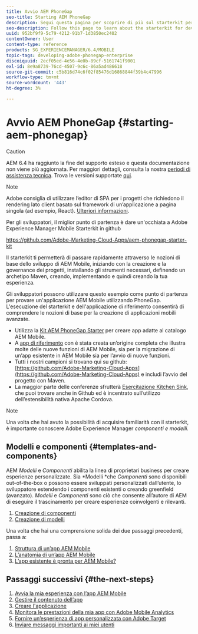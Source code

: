 ```yaml
---
title: Avvio AEM PhoneGap
seo-title: Starting AEM PhoneGap
description: Segui questa pagina per scoprire di più sul starterkit per sviluppatori.
seo-description: Follow this page to learn about the starterkit for developers.
uuid: 952bf9f9-5c79-4212-91b7-1d3850ec2402
contentOwner: User
content-type: reference
products: SG_EXPERIENCEMANAGER/6.4/MOBILE
topic-tags: developing-adobe-phonegap-enterprise
discoiquuid: 2ecf05ed-4e56-4e0b-89cf-5161741f9001
exl-id: 8e9a8739-76cd-4507-9c6c-86a5ad486618
source-git-commit: c5b816d74c6f02f85476d16868844f39b4c47996
workflow-type: tm+mt
source-wordcount: '443'
ht-degree: 3%

---
```


# Avvio AEM PhoneGap {#starting-aem-phonegap}

>[!CAUTION]
>
>AEM 6.4 ha raggiunto la fine del supporto esteso e questa documentazione non viene più aggiornata. Per maggiori dettagli, consulta la nostra [periodi di assistenza tecnica](https://helpx.adobe.com/it/support/programs/eol-matrix.html). Trova le versioni supportate [qui](https://experienceleague.adobe.com/docs/).

>[!NOTE]
>
>Adobe consiglia di utilizzare l’editor di SPA per i progetti che richiedono il rendering lato client basato sul framework di un’applicazione a pagina singola (ad esempio, React). [Ulteriori informazioni](/help/sites-developing/spa-overview.md).

Per gli sviluppatori, il miglior punto di partenza è dare un&#39;occhiata a Adobe Experience Manager Mobile Starterkit in github

https://github.com/Adobe-Marketing-Cloud-Apps/aem-phonegap-starter-kit

Il starterkit ti permetterà di passare rapidamente attraverso le nozioni di base dello sviluppo di AEM Mobile, iniziando con la creazione e la governance dei progetti, installando gli strumenti necessari, definendo un archetipo Maven, creando, implementando e quindi creando la tua esperienza.

Gli sviluppatori possono utilizzare questo esempio come punto di partenza per provare un&#39;applicazione AEM Mobile utilizzando PhoneGap. L&#39;esecuzione del starterkit e dell&#39;applicazione di riferimento consentirà di comprendere le nozioni di base per la creazione di applicazioni mobili avanzate.

* Utilizza la [Kit AEM PhoneGap Starter](https://github.com/Adobe-Marketing-Cloud-Apps/aem-phonegap-starter-kit) per creare app adatte al catalogo AEM Mobile.
* A [app di riferimento](https://github.com/Adobe-Marketing-Cloud-Apps/aem-mobile-hybrid-reference) con è stata creata un’origine completa che illustra molte delle nuove funzioni di AEM Mobile, sia per la migrazione di un’app esistente in AEM Mobile sia per l’avvio di nuove funzioni.
* Tutti i nostri campioni si trovano qui su github: [https://github.com/Adobe-Marketing-Cloud-Apps](https://github.com/Adobe-Marketing-Cloud-Apps) e includi l’avvio del progetto con Maven.
* La maggior parte delle conferenze sfrutterà [Esercitazione Kitchen Sink](https://github.com/blefebvre/aem-phonegap-kitchen-sink), che puoi trovare anche in Github ed è incentrato sull’utilizzo dell’estensibilità nativa Apache Cordova.

>[!NOTE]
>
>Una volta che hai avuto la possibilità di acquisire familiarità con il starterkit, è importante conoscere Adobe Experience Manager *componenti e modelli.*

## Modelli e componenti {#templates-and-components}

AEM *Modelli* e *Componenti* abilita la linea di proprietari business per creare esperienze personalizzate. Sia *Modelli *che *Componenti* sono disponibili out-of-the-box o possono essere sviluppati personalizzati dall’utente, lo sviluppatore estendendo i componenti esistenti o creando greenfield (avanzato). *Modelli* e *Componenti* sono ciò che consente all’autore di AEM di eseguire il trascinamento per creare esperienze coinvolgenti e rilevanti.

1. [Creazione di componenti](/help/sites-developing/components.md)
1. [Creazione di modelli](/help/sites-developing/templates.md)

Una volta che hai una comprensione solida dei due passaggi precedenti, passa a:

1. [Struttura di un’app AEM Mobile](/help/mobile/phonegap-structure-an-app.md)
1. [L’anatomia di un’app AEM Mobile](/help/mobile/phonegap-apps-arch.md)
1. [L’app esistente è pronta per AEM Mobile?](/help/mobile/phonegap-adding-content-to-imported-app.md)

## Passaggi successivi {#the-next-steps}

1. [Avvia la mia esperienza con l’app AEM Mobile](/help/mobile/starting-aem-phonegap-app.md)
1. [Gestire il contenuto dell’app](/help/mobile/phonegap-manage-app-content.md)
1. [Creare l&#39;applicazione](/help/mobile/building-app-mobile-phonegap.md)
1. [Monitora le prestazioni della mia app con Adobe Mobile Analytics](/help/mobile/phonegap-intro-to-app-analytics.md)
1. [Fornire un’esperienza di app personalizzata con Adobe Target](/help/mobile/phonegap-aem-mobile-content-personalization.md)
1. [Inviare messaggi importanti ai miei utenti](/help/mobile/phonegap-push-notifications.md)
